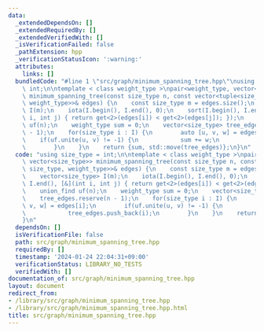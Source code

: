 ```yaml
---
data:
  _extendedDependsOn: []
  _extendedRequiredBy: []
  _extendedVerifiedWith: []
  _isVerificationFailed: false
  _pathExtension: hpp
  _verificationStatusIcon: ':warning:'
  attributes:
    links: []
  bundledCode: "#line 1 \"src/graph/minimum_spanning_tree.hpp\"\nusing size_type =\
    \ int;\n\ntemplate < class weight_type >\npair<weight_type, vector<size_type>>\
    \ minimum_spanning_tree(const size_type n, const vector<tuple<size_type, size_type,\
    \ weight_type>>& edges) {\n    const size_type m = edges.size();\n    vector<size_type>\
    \ I(m);\n    iota(I.begin(), I.end(), 0);\n    sort(I.begin(), I.end(), [&](int\
    \ i, int j) { return get<2>(edges[i]) < get<2>(edges[j]); });\n    union_find\
    \ uf(n);\n    weight_type sum = 0;\n    vector<size_type> tree_edges;\n    tree_edges.reserve(n\
    \ - 1);\n    for(size_type i : I) {\n        auto [u, v, w] = edges[i];\n    \
    \    if(uf.unite(u, v) != -1) {\n            sum += w;\n            tree_edges.push_back(i);\n\
    \        }\n    }\n    return {sum, std::move(tree_edges)};\n}\n"
  code: "using size_type = int;\n\ntemplate < class weight_type >\npair<weight_type,\
    \ vector<size_type>> minimum_spanning_tree(const size_type n, const vector<tuple<size_type,\
    \ size_type, weight_type>>& edges) {\n    const size_type m = edges.size();\n\
    \    vector<size_type> I(m);\n    iota(I.begin(), I.end(), 0);\n    sort(I.begin(),\
    \ I.end(), [&](int i, int j) { return get<2>(edges[i]) < get<2>(edges[j]); });\n\
    \    union_find uf(n);\n    weight_type sum = 0;\n    vector<size_type> tree_edges;\n\
    \    tree_edges.reserve(n - 1);\n    for(size_type i : I) {\n        auto [u,\
    \ v, w] = edges[i];\n        if(uf.unite(u, v) != -1) {\n            sum += w;\n\
    \            tree_edges.push_back(i);\n        }\n    }\n    return {sum, std::move(tree_edges)};\n\
    }\n"
  dependsOn: []
  isVerificationFile: false
  path: src/graph/minimum_spanning_tree.hpp
  requiredBy: []
  timestamp: '2024-01-24 22:04:31+09:00'
  verificationStatus: LIBRARY_NO_TESTS
  verifiedWith: []
documentation_of: src/graph/minimum_spanning_tree.hpp
layout: document
redirect_from:
- /library/src/graph/minimum_spanning_tree.hpp
- /library/src/graph/minimum_spanning_tree.hpp.html
title: src/graph/minimum_spanning_tree.hpp
---
```

